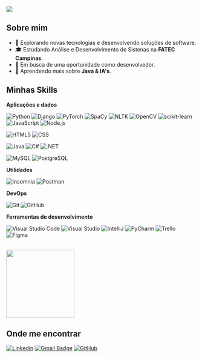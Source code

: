 ![](https://komarev.com/ghpvc/?username=buziodev&color=006bed)

## Sobre mim

- 🤔 Explorando novas tecnologias e desenvolvendo soluções de software.
- 🎓 Estudando Análise e Desenvolvimento de Sistenas na **FATEC Campinas**.
- 💼 Em busca de uma oportunidade como desenvolvedor.
- 🌱 Aprendendo mais sobre **Java & IA's**.

## Minhas Skills

**Aplicações e dados**

![Python](https://img.shields.io/badge/-Python-333333?style=flat&logo=python)
![Django](https://img.shields.io/badge/-Django-333333?style=flat&logo=django)
![PyTorch](https://img.shields.io/badge/-PyTorch-333333?style=flat&logo=pytorch)
![SpaCy](https://img.shields.io/badge/-SpaCy-333333?style=flat&logo=spacy)
![NLTK](https://img.shields.io/badge/-NLTK-333333?style=flat&logo=nltk)
![OpenCV](https://img.shields.io/badge/-OpenCV-333333?style=flat&logo=opencv)
![scikit-learn](https://img.shields.io/badge/-scikit--learn-333333?style=flat&logo=scikit-learn)
![JavaScript](https://img.shields.io/badge/-JavaScript-333333?style=flat&logo=javascript)
![Node.js](https://img.shields.io/badge/-Node.js-333333?style=flat&logo=node.js)

![HTML5](https://img.shields.io/badge/-HTML5-333333?style=flat&logo=HTML5)
![CSS](https://img.shields.io/badge/-CSS-333333?style=flat&logo=CSS3&logoColor=1572B6)

![Java](https://img.shields.io/badge/-Java-333333?style=flat&logo=java&logoColor=007396)
![C#](https://img.shields.io/badge/-C%23-333333?style=flat&logo=c-sharp&logoColor=239120)
![.NET](https://img.shields.io/badge/-.NET-333333?style=flat&logo=dotnet)

![MySQL](https://img.shields.io/badge/-MySQL-333333?style=flat&logo=mysql)
![PostgreSQL](https://img.shields.io/badge/-PostgreSQL-333333?style=flat&logo=postgresql)

**Utilidades**

![Insomnia](https://img.shields.io/badge/-Insomnia-333333?style=flat&logo=insomnia)
![Postman](https://img.shields.io/badge/-Postman-333333?style=flat&logo=postman)

**DevOps**

![Git](https://img.shields.io/badge/-Git-333333?style=flat&logo=git)
![GitHub](https://img.shields.io/badge/-GitHub-333333?style=flat&logo=github)

**Ferramentas de desenvolvimento**

![Visual Studio Code](https://img.shields.io/badge/-Visual%20Studio%20Code-333333?style=flat&logo=visual-studio-code&logoColor=007ACC)
![Visual Studio](https://img.shields.io/badge/-Visual%20Studio-333333?style=flat&logo=visual-studio&logoColor=5C2D91)
![IntelliJ](https://img.shields.io/badge/-IntelliJ-333333?style=flat&logo=intellij-idea)
![PyCharm](https://img.shields.io/badge/-PyCharm-333333?style=flat&logo=pycharm)
![Trello](https://img.shields.io/badge/-Trello-333333?style=flat&logo=trello&logoColor=007ACC)
![Figma](https://img.shields.io/badge/-Figma-333333?style=flat&logo=figma&logoColor=007ACC)

<br/>

<a href="https://github.com/buziodev" title="buziodev $">
  <img height="180em" src="https://github-readme-stats.vercel.app/api?username=buziodev&theme=dracula&show_icons=true" />
</a>

## Onde me encontrar

[![Linkedin](https://img.shields.io/badge/-buziodev-blue?style=flat-square&logo=Linkedin&logoColor=white&link=https://www.linkedin.com/in/buziodev)](https://www.linkedin.com/in/buziodev)
[![Gmail Badge](https://img.shields.io/badge/-buziodev@gmail.com-006bed?style=flat-square&logo=Gmail&logoColor=white&link=mailto:buziodev@gmail.com)](mailto:buziodev@gmail.com)
[![GitHub](https://img.shields.io/github/followers/buziodev?label=follow&style=social)](https://github.com/buziodev)
